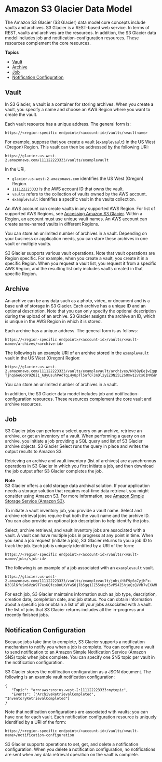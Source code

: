 # Amazon S3 Glacier Data Model<a name="amazon-glacier-data-model"></a>

The Amazon S3 Glacier \(S3 Glacier\) data model core concepts include vaults and archives\. S3 Glacier is a REST\-based web service\. In terms of REST, vaults and archives are the resources\. In addition, the S3 Glacier data model includes job and notification\-configuration resources\. These resources complement the core resources\.

**Topics**
+ [Vault](#data-model-vault)
+ [Archive](#data-model-archive)
+ [Job](#data-model-job)
+ [Notification Configuration](#data-model-notification-config)

## Vault<a name="data-model-vault"></a>

In S3 Glacier, a vault is a container for storing archives\. When you create a vault, you specify a name and choose an AWS Region where you want to create the vault\.

Each vault resource has a unique address\. The general form is:

 

```
https://<region-specific endpoint>/<account-id>/vaults/<vaultname>
```

For example, suppose that you create a vault \(`examplevault`\) in the US West \(Oregon\) Region\. This vault can then be addressed by the following URI:

 

```
https://glacier.us-west-2.amazonaws.com/111122223333/vaults/examplevault
```

In the URI, 

 
+ `glacier.us-west-2.amazonaws.com` identifies the US West \(Oregon\) Region\. 
+ `111122223333` is the AWS account ID that owns the vault\.
+ `vaults` refers to the collection of vaults owned by the AWS account\.
+ `examplevault` identifies a specific vault in the vaults collection\.

An AWS account can create vaults in any supported AWS Region\. For list of supported AWS Regions, see [Accessing Amazon S3 Glacier](amazon-glacier-accessing.md)\. Within a Region, an account must use unique vault names\. An AWS account can create same\-named vaults in different Regions\.

You can store an unlimited number of archives in a vault\. Depending on your business or application needs, you can store these archives in one vault or multiple vaults\. 

S3 Glacier supports various vault operations\. Note that vault operations are Region specific\. For example, when you create a vault, you create it in a specific Region\. When you request a vault list, you request it from a specific AWS Region, and the resulting list only includes vaults created in that specific Region\.

## Archive<a name="data-model-archive"></a>

An archive can be any data such as a photo, video, or document and is a base unit of storage in S3 Glacier\. Each archive has a unique ID and an optional description\. Note that you can only specify the optional description during the upload of an archive\. S3 Glacier assigns the archive an ID, which is unique in the AWS Region in which it is stored\. 

Each archive has a unique address\. The general form is as follows:

 

```
https://<region-specific endpoint>/<account-id>/vaults/<vault-name>/archives/<archive-id>
```

The following is an example URI of an archive stored in the `examplevault` vault in the US West \(Oregon\) Region:

 

```
https://glacier.us-west-2.amazonaws.com/111122223333/vaults/examplevault/archives/NkbByEejwEggmBz2fTHgJrg0XBoDfjP4q6iu87-TjhqG6eGoOY9Z8i1_AUyUsuhPAdTqLHy8pTl5nfCFJmDl2yEZONi5L26Omw12vcs01MNGntHEQL8MBfGlqrEXAMPLEArchiveId
```

You can store an unlimited number of archives in a vault\.

In addition, the S3 Glacier data model includes job and notification\-configuration resources\. These resources complement the core vault and archive resources\.

## Job<a name="data-model-job"></a>

S3 Glacier jobs can perform a select query on an archive, retrieve an archive, or get an inventory of a vault\. When performing a query on an archive, you initiate a job providing a SQL query and list of S3 Glacier archive objects\. S3 Glacier Select runs the query in place and writes the output results to Amazon S3\.

Retrieving an archive and vault inventory \(list of archives\) are asynchronous operations in S3 Glacier in which you first initiate a job, and then download the job output after S3 Glacier completes the job\. 

**Note**  
S3 Glacier offers a cold storage data archival solution\. If your application needs a storage solution that requires real\-time data retrieval, you might consider using Amazon S3\. For more information, see [Amazon Simple Storage Service \(Amazon S3\)](http://aws.amazon.com/s3)\.

To initiate a vault inventory job, you provide a vault name\. Select and archive retrieval jobs require that both the vault name and the archive ID\. You can also provide an optional job description to help identify the jobs\. 

Select, archive retrieval, and vault inventory jobs are associated with a vault\. A vault can have multiple jobs in progress at any point in time\. When you send a job request \(initiate a job\), S3 Glacier returns to you a job ID to track the job\. Each job is uniquely identified by a URI of the form:

 

```
https://<region-specific endpoint>/<account-id>/vaults/<vault-name>/jobs/<job-id>
```

The following is an example of a job associated with an `examplevault` vault\.

 

```
https://glacier.us-west-2.amazonaws.com/111122223333/vaults/examplevault/jobs/HkF9p6o7yjhFx-K3CGl6fuSm6VzW9T7esGQfco8nUXVYwS0jlb5gq1JZ55yHgt5vP54ZShjoQzQVVh7vEXAMPLEjobID
```

For each job, S3 Glacier maintains information such as job type, description, creation date, completion date, and job status\. You can obtain information about a specific job or obtain a list of all your jobs associated with a vault\. The list of jobs that S3 Glacier returns includes all the in\-progress and recently finished jobs\. 

## Notification Configuration<a name="data-model-notification-config"></a>

Because jobs take time to complete, S3 Glacier supports a notification mechanism to notify you when a job is complete\. You can configure a vault to send notification to an Amazon Simple Notification Service \(Amazon SNS\) topic when jobs complete\. You can specify one SNS topic per vault in the notification configuration\.

S3 Glacier stores the notification configuration as a JSON document\. The following is an example vault notification configuration:

 

```
{
   "Topic": "arn:aws:sns:us-west-2:111122223333:mytopic", 
   "Events": ["ArchiveRetrievalCompleted", "InventoryRetrievalCompleted"] 
}
```

Note that notification configurations are associated with vaults; you can have one for each vault\. Each notification configuration resource is uniquely identified by a URI of the form:

 

```
https://<region-specific endpoint>/<account-id>/vaults/<vault-name>/notification-configuration
```

S3 Glacier supports operations to set, get, and delete a notification configuration\. When you delete a notification configuration, no notifications are sent when any data retrieval operation on the vault is complete\.